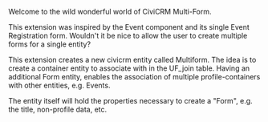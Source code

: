 
Welcome to the wild wonderful world of CiviCRM Multi-Form.

This extension was inspired by the Event component and its single Event Registration form.
Wouldn't it be nice to allow the user to create multiple forms for a single entity?

This extension creates a new civicrm entity called Multiform.
The idea is to create a container entity to associate with in the UF\_join table.
Having an additional Form entity, enables the association of multiple profile-containers with other entities, e.g. Events. 

The entity itself will hold the properties necessary to create a "Form", e.g. the title, non-profile data, etc.
